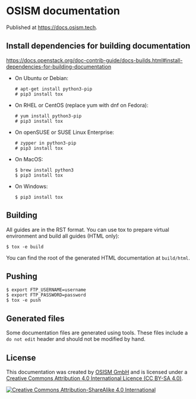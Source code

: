 # OSISM documentation

Published at https://docs.osism.tech.

## Install dependencies for building documentation

https://docs.openstack.org/doc-contrib-guide/docs-builds.html#install-dependencies-for-building-documentation

* On Ubuntu or Debian:

  ```
  # apt-get install python3-pip
  # pip3 install tox
  ```

* On RHEL or CentOS (replace yum with dnf on Fedora):

  ```
  # yum install python3-pip
  # pip3 install tox
  ```

* On openSUSE or SUSE Linux Enterprise:

  ```
  # zypper in python3-pip
  # pip3 install tox
  ```

* On MacOS:

  ```
  $ brew install python3
  $ pip3 install tox
  ```

* On Windows:

  ```
  $ pip3 install tox
  ```

## Building

All guides are in the RST format. You can use tox to prepare virtual environment and build all
guides (HTML only):

```
$ tox -e build
```

You can find the root of the generated HTML documentation at `build/html`.

## Pushing

```
$ export FTP_USERNAME=username
$ export FTP_PASSWORD=password
$ tox -e push
```

## Generated files

Some documentation files are generated using tools. These files include a `do not edit`
header and should not be modified by hand.

## License

This documentation was created by [OSISM GmbH](https://osism.tech)
and is licensed under a [Creative Commons Attribution 4.0 International Licence (CC BY-SA 4.0)](http://creativecommons.org/licenses/by-sa/4.0/).

[![Creative Commons Attribution-ShareAlike 4.0 International](https://licensebuttons.net/l/by-sa/4.0/88x31.png)](http://creativecommons.org/licenses/by-sa/4.0/)
